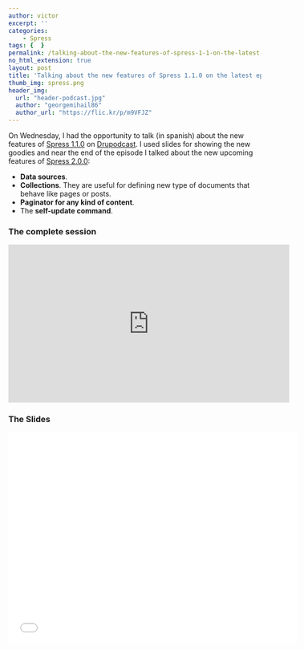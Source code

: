 ```yaml
---
author: victor
excerpt: ''
categories:
    - Spress
tags: {  }
permalink: /talking-about-the-new-features-of-spress-1-1-on-the-latest-episode-of-drupodcast
no_html_extension: true
layout: post
title: 'Talking about the new features of Spress 1.1.0 on the latest episode of Drupodcast'
thumb_img: spress.png
header_img:
  url: "header-podcast.jpg"
  author: "georgemihail86"
  author_url: "https://flic.kr/p/m9VFJZ"
---
```

On Wednesday, I had the opportunity to talk (in spanish) about the new features
of [Spress 1.1.0](http://spress.yosymfony.com/releases/2015/01/08/spress-turns-1-1-0/) on [Drupodcast](http://www.drupodcast.com/).
I used slides for showing the new goodies and near the end of the episode I talked
about the new upcoming features of [Spress 2.0.0](http://spress.yosymfony.com/releases/2016/01/02/spress-2-0-0-released/):

* **Data sources**.
* **Collections**. They are useful for defining new type of documents that
behave like pages or posts.
* **Paginator for any kind of content**.
* The **self-update command**.

### The complete session

<iframe src="https://www.youtube.com/embed/UQcsDsjG2tE?rel=0" width="560" height="315" frameborder="0" allowfullscreen="allowfullscreen"></iframe>

### The Slides

<iframe src="//slides.com/victorpuertas/novedades-spress-1-1/embed" width="576" height="420" frameborder="0" scrolling="no" allowfullscreen="allowfullscreen"></iframe>
